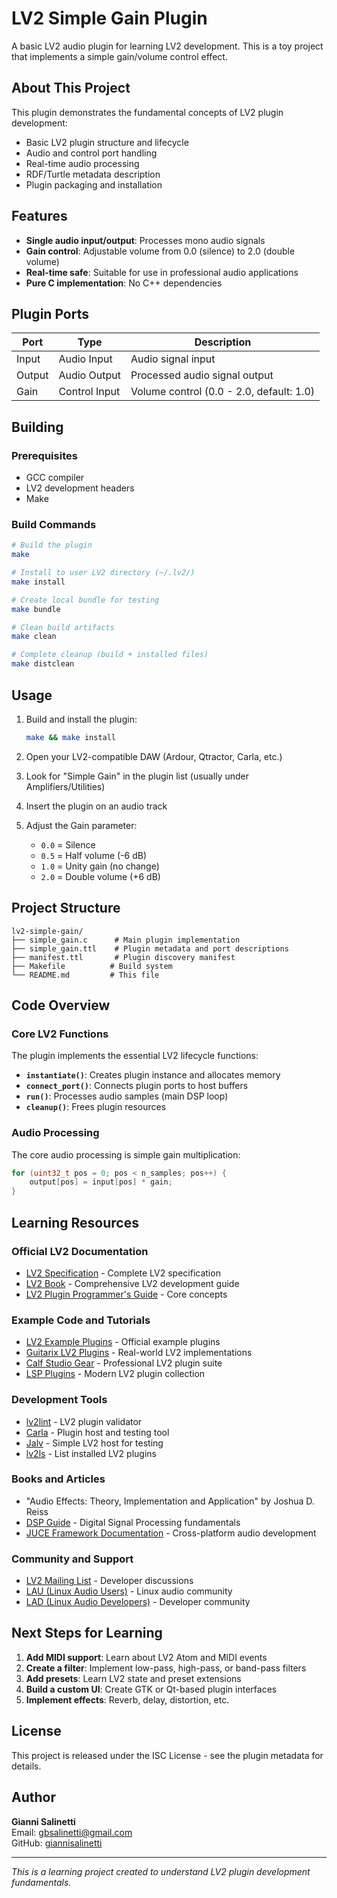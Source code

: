 # LV2 Simple Gain Plugin

A basic LV2 audio plugin for learning LV2 development. This is a toy project that implements a simple gain/volume control effect.

## About This Project

This plugin demonstrates the fundamental concepts of LV2 plugin development:
- Basic LV2 plugin structure and lifecycle
- Audio and control port handling
- Real-time audio processing
- RDF/Turtle metadata description
- Plugin packaging and installation

## Features

- **Single audio input/output**: Processes mono audio signals
- **Gain control**: Adjustable volume from 0.0 (silence) to 2.0 (double volume)
- **Real-time safe**: Suitable for use in professional audio applications
- **Pure C implementation**: No C++ dependencies

## Plugin Ports

| Port | Type | Description |
|------|------|-------------|
| Input | Audio Input | Audio signal input |
| Output | Audio Output | Processed audio signal output |
| Gain | Control Input | Volume control (0.0 - 2.0, default: 1.0) |

## Building

### Prerequisites
- GCC compiler
- LV2 development headers
- Make

### Build Commands
```bash
# Build the plugin
make

# Install to user LV2 directory (~/.lv2/)
make install

# Create local bundle for testing
make bundle

# Clean build artifacts
make clean

# Complete cleanup (build + installed files)
make distclean
```

## Usage

1. Build and install the plugin:
   ```bash
   make && make install
   ```

2. Open your LV2-compatible DAW (Ardour, Qtractor, Carla, etc.)

3. Look for "Simple Gain" in the plugin list (usually under Amplifiers/Utilities)

4. Insert the plugin on an audio track

5. Adjust the Gain parameter:
   - `0.0` = Silence
   - `0.5` = Half volume (-6 dB)
   - `1.0` = Unity gain (no change)
   - `2.0` = Double volume (+6 dB)

## Project Structure

```
lv2-simple-gain/
├── simple_gain.c      # Main plugin implementation
├── simple_gain.ttl    # Plugin metadata and port descriptions
├── manifest.ttl       # Plugin discovery manifest
├── Makefile          # Build system
└── README.md         # This file
```

## Code Overview

### Core LV2 Functions

The plugin implements the essential LV2 lifecycle functions:

- **`instantiate()`**: Creates plugin instance and allocates memory
- **`connect_port()`**: Connects plugin ports to host buffers
- **`run()`**: Processes audio samples (main DSP loop)
- **`cleanup()`**: Frees plugin resources

### Audio Processing

The core audio processing is simple gain multiplication:
```c
for (uint32_t pos = 0; pos < n_samples; pos++) {
    output[pos] = input[pos] * gain;
}
```

## Learning Resources

### Official LV2 Documentation
- [LV2 Specification](http://lv2plug.in/ns/) - Complete LV2 specification
- [LV2 Book](http://lv2plug.in/book/) - Comprehensive LV2 development guide
- [LV2 Plugin Programmer's Guide](http://lv2plug.in/ns/lv2core/lv2core.html) - Core concepts

### Example Code and Tutorials
- [LV2 Example Plugins](https://gitlab.com/lv2/lv2/-/tree/master/plugins) - Official example plugins
- [Guitarix LV2 Plugins](https://github.com/brummer10/guitarix) - Real-world LV2 implementations
- [Calf Studio Gear](https://github.com/calf-studio-gear/calf) - Professional LV2 plugin suite
- [LSP Plugins](https://github.com/sadko4u/lsp-plugins) - Modern LV2 plugin collection

### Development Tools
- [lv2lint](https://open-music-kontrollers.ch/lv2/lv2lint/) - LV2 plugin validator
- [Carla](https://github.com/falkTX/Carla) - Plugin host and testing tool
- [Jalv](https://gitlab.com/drobilla/jalv) - Simple LV2 host for testing
- [lv2ls](https://gitlab.com/drobilla/lilv) - List installed LV2 plugins

### Books and Articles
- "Audio Effects: Theory, Implementation and Application" by Joshua D. Reiss
- [DSP Guide](http://www.dspguide.com/) - Digital Signal Processing fundamentals
- [JUCE Framework Documentation](https://docs.juce.com/) - Cross-platform audio development

### Community and Support
- [LV2 Mailing List](http://lists.lv2plug.in/listinfo.cgi/devel-lv2plug.in) - Developer discussions
- [LAU (Linux Audio Users)](https://lists.linuxaudio.org/listinfo/linux-audio-user) - Linux audio community
- [LAD (Linux Audio Developers)](https://lists.linuxaudio.org/listinfo/linux-audio-dev) - Developer community

## Next Steps for Learning

1. **Add MIDI support**: Learn about LV2 Atom and MIDI events
2. **Create a filter**: Implement low-pass, high-pass, or band-pass filters
3. **Add presets**: Learn LV2 state and preset extensions
4. **Build a custom UI**: Create GTK or Qt-based plugin interfaces
5. **Implement effects**: Reverb, delay, distortion, etc.

## License

This project is released under the ISC License - see the plugin metadata for details.

## Author

**Gianni Salinetti**  
Email: gbsalinetti@gmail.com  
GitHub: [giannisalinetti](https://github.com/giannisalinetti)

---

*This is a learning project created to understand LV2 plugin development fundamentals.*
